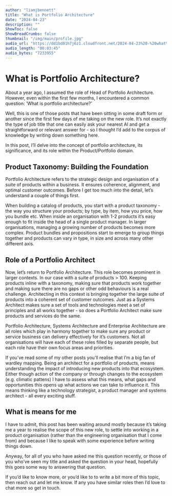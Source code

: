 ```yaml
---
author: "liamjbennett"
title: "What is Portfolio Architecture"
date: "2024-04-23"
description: ""
ShowToc: false
ShowBreadCrumbs: false
thumbnail: "/img/main/profile.jpg"
audio_url: "https://dd1bd01h7j6z1.cloudfront.net/2024-04-23%20-%20what%20is%20portfolio%20architecture%20-%20Final.m4a"
audio_length: "00:03:45"
audio_bytes: "7233955"
---
```


# What is Portfolio Architecture?

About a year ago, I assumed the role of Head of Portfolio Architecture. However, even within the first few months, I encountered a common question: ‘What is portfolio architecture?’

Well, this is one of those posts that have been sitting in some draft form or another since the first few days of me taking on the new role. It’s not exactly the type of job title that one can easily ask your nearest AI and get a straightforward or relevant answer for - so I thought I’d add to the corpus of knowledge by writing down something here.

In this post, I’ll delve into the concept of portfolio architecture, its significance, and its role within the Product/Portfolio domain.

## Product Taxonomy: Building the Foundation

Portfolio Architecture refers to the strategic design and organisation of a suite of products within a business. It ensures coherence, alignment, and optimal customer outcomes. Before I get too much into the detail, let’s understand a couple of things first.

When building a catalog of products, you start with a product taxonomy - the way you structure your products; by type, by item, how you price, how you bundle etc. When inside an organisation with 1-2 products it’s easy enough to fit inside the head of a single product manager. In larger organisations, managing a growing number of products becomes more complex. Product bundles and propositions start to emerge to group things together and products can vary in type, in size and across many other different axis.

## Role of a Portfolio Architect

Now, let’s return to Portfolio Architecture. This role becomes prominent in larger contexts. In our case with a suite of products > 100. Keeping products inline with a taxonomy, making sure that products work together and making sure there are no gaps or other odd behaviours is a real challenge. Architecting in this context is bringing together the large suite of products into a coherent set of customer outcomes. Just as a Systems Architect makes sure a set of tools and technologies meet a set of principles and all works together - so does a Portfolio Architect make sure products and services do the same.

Portfolio Architecture, Systems Architecture and Enterprise Architecture are all roles which play in harmony together to make sure any product or service business can delivery effectively for it’s customers. Not all organisations will have each of these roles filled by separate people, but each role have their own focus areas and priorities.

If you’ve read some of my other posts you’ll realise that I’m a big fan of wardley mapping. Being an architect for a portfolio of products, means understanding the impact of introducing new products into that ecosystem. Either though action of the company or through changes to the ecosystem (e.g. climatic pattens) I have to assess what this means, what gaps and opportunities this opens up what actions we can take to influence it. This means thinking like a technology strategist, a product manager and systems architect - all every exciting stuff.

## What is means for me

I have to admit, this post has been waiting around mostly because it’s taking me a year to realise the scope of this new role, to settle into working in a product organisation (rather than the engineering organisation that I come from) and because I like to speak with some experience before writing things down.

Anyway, for all of you who have asked me this question recently, or those of you who’ve seen my title and asked the question in your head, hopefully this goes some way to answering that question.

If you’d like to know more, or you’d like to to write a bit more of this topic, then reach out and let me know. If any you have similar roles then I’d love to chat more so get in touch.